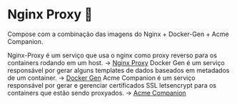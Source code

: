 # Nginx Proxy 🚀
Compose com a combinação das imagens do Nginx + Docker-Gen + Acme Companion.

Nginx-Proxy é um serviço que usa o nginx como proxy reverso para os containers rodando em um host. -> [Nginx Proxy](https://hub.docker.com/r/nginxproxy/nginx-proxy)
Docker Gen é um serviço responsável por gerar alguns templates de dados baseados em metadados de um container. -> [Docker Gen](https://hub.docker.com/r/nginxproxy/docker-gen)
Acme Companion é um serviço responsável por gerar e gerenciar certificados SSL letsencrypt para os containers que estão sendo proxyados. -> [Acme Companion](https://hub.docker.com/r/nginxproxy/acme-companion)
